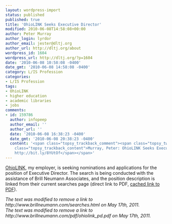 ```yaml
---
layout: wordpress-import
status: published
published: true
title: 'OhioLINK Seeks Executive Director'
modified: 2010-06-08T14:58:08+00:00
author: Peter Murray
author_login: lyrdor
author_email: jester@dltj.org
author_url: http://dltj.org/about
wordpress_id: 1604
wordpress_url: http://dltj.org/?p=1604
date: '2010-06-08 10:58:08 -0400'
date_gmt: '2010-06-08 14:58:08 -0400'
category: L/IS Profession
categories:
- L/IS Profession
tags:
- OhioLINK
- higher education
- academic libraries
- jobs
comments:
- id: 159786
  author: infopeep
  author_email: ''
  author_url: ''
  date: '2010-06-08 16:38:23 -0400'
  date_gmt: '2010-06-08 20:38:23 -0400'
  content: '<span class="topsy_trackback_comment"><span class="topsy_twitter_username"><span
    class="topsy_trackback_content">Murray, Peter: OhioLINK Seeks Executive Director
    http://bit.ly/8YUtOf</span></span>'
---
```

<p><a href="http://www.ohiolink.edu/" title="OhioLINK &ndash; The Ohio Library and Information Network" rel="homepage">OhioLINK</a>, my employer, is seeking nominations and applications for the position of Executive Director.  The search is being conducted with the assistance of Brill Neumann Associates, and the position description is linked from <span class="removed_link" title="http://www.brillneumann.com/searches.html">their current searches page</span> (<span class="removed_link" title="http://www.brillneumann.com/pdf/ohiolink_pd.pdf">direct link to PDF</span>, <a href="/wp-content/uploads/2010/06/ohiolink_pd.pdf" title="OhioLINK Executive Director Position Description">cached link to PDF</a>).
<p style="padding:0;margin:0;font-style:italic;" class="removed_link">The text was modified to remove a link to http://www.brillneumann.com/searches.html on May 17th, 2011.</p>
<p style="padding:0;margin:0;font-style:italic;" class="removed_link">The text was modified to remove a link to http://www.brillneumann.com/pdf/ohiolink_pd.pdf on May 17th, 2011.</p>
